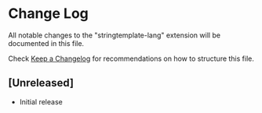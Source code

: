 # Change Log

All notable changes to the "stringtemplate-lang" extension will be documented in this file.

Check [Keep a Changelog](http://keepachangelog.com/) for recommendations on how to structure this file.

## [Unreleased]

- Initial release